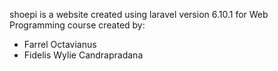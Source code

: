 shoepi is a website created using laravel version 6.10.1 for Web Programming course
created by:
- Farrel Octavianus
- Fidelis Wylie Candrapradana
